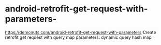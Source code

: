 # android-retrofit-get-request-with-parameters-
https://demonuts.com/android-retrofit-get-request-with-parameters   Create retrofit get request with query map parameters. dynamic query hash map
